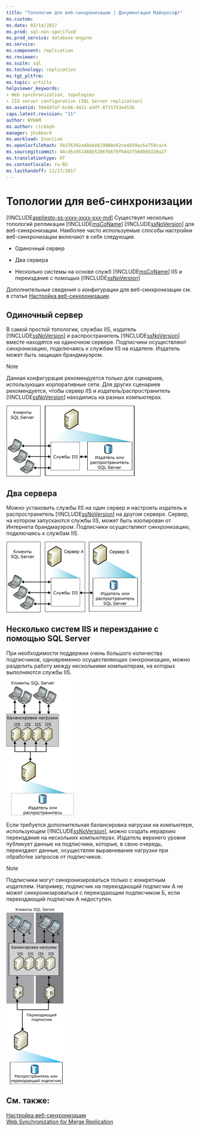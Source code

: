 ```yaml
---
title: "Топологии для веб-синхронизации | Документация Майкрософт"
ms.custom: 
ms.date: 03/14/2017
ms.prod: sql-non-specified
ms.prod_service: database-engine
ms.service: 
ms.component: replication
ms.reviewer: 
ms.suite: sql
ms.technology: replication
ms.tgt_pltfrm: 
ms.topic: article
helpviewer_keywords:
- Web synchronization, topologies
- IIS server configuration [SQL Server replication]
ms.assetid: 59444faf-bcb6-4421-a3df-8715753e453b
caps.latest.revision: "31"
author: BYHAM
ms.author: rickbyh
manager: jhubbard
ms.workload: Inactive
ms.openlocfilehash: 5b376392a48ebe619888e62ce4b59ac6a759cac4
ms.sourcegitcommit: 44cd5c651488b5296fb679f6d43f50d068339a27
ms.translationtype: HT
ms.contentlocale: ru-RU
ms.lasthandoff: 11/17/2017
---
```

# <a name="topologies-for-web-synchronization"></a>Топологии для веб-синхронизации
[!INCLUDE[appliesto-ss-xxxx-xxxx-xxx-md](../../includes/appliesto-ss-xxxx-xxxx-xxx-md.md)] Существует несколько топологий репликации [!INCLUDE[msCoName](../../includes/msconame-md.md)] [!INCLUDE[ssNoVersion](../../includes/ssnoversion-md.md)] для веб-синхронизации. Наиболее часто используемые способы настройки веб-синхронизации включают в себя следующие.  
  
-   Одиночный сервер  
  
-   Два сервера  
  
-   Несколько системы на основе служб [!INCLUDE[msCoName](../../includes/msconame-md.md)] IIS и переиздание с помощью [!INCLUDE[ssNoVersion](../../includes/ssnoversion-md.md)]  
  
 Дополнительные сведения о конфигурации для веб-синхронизации см. в статье [Настройка веб-синхронизации](../../relational-databases/replication/configure-web-synchronization.md).  
  
## <a name="single-server"></a>Одиночный сервер  
 В самой простой топологии, службах IIS, издатель [!INCLUDE[ssNoVersion](../../includes/ssnoversion-md.md)] и распространитель [!INCLUDE[ssNoVersion](../../includes/ssnoversion-md.md)] вместе находятся на одиночном сервере. Подписчики осуществляют синхронизацию, подключаясь к службам IIS на издателе. Издатель может быть защищен брандмауэром.  
  
> [!NOTE]  
>  Данная конфигурация рекомендуется только для сценариев, использующих корпоративные сети. Для других сценариев рекомендуется, чтобы сервер IIS и издатель/распространитель [!INCLUDE[ssNoVersion](../../includes/ssnoversion-md.md)] находились на разных компьютерах.  
  
 ![Веб-синхронизация с одним сервером](../../relational-databases/replication/media/web-sync02.gif "Веб-синхронизация с одним сервером")  
  
## <a name="two-servers"></a>Два сервера  
 Можно установить службы IIS на один сервер и настроить издатель и распространитель [!INCLUDE[ssNoVersion](../../includes/ssnoversion-md.md)] на другом сервере. Сервер, на котором запускаются службы IIS, может быть изолирован от Интернета брандмауэром. Подписчики осуществляют синхронизацию, подключаясь к службам IIS.  
  
 ![Веб-синхронизация с двумя серверами](../../relational-databases/replication/media/web-sync03.gif "Веб-синхронизация с двумя серверами")  
  
## <a name="multiple-iis-systems-and-sql-server-republishing"></a>Несколько систем IIS и переиздание с помощью SQL Server  
 При необходимости поддержки очень большого количества подписчиков, одновременно осуществляющих синхронизацию, можно разделить работу между несколькими компьютерам, на которых выполняются службы IIS.  
  
 ![Веб-синхронизация с несколькими серверами IIS](../../relational-databases/replication/media/web-sync04.gif "Веб-синхронизация с несколькими серверами IIS")  
  
 Если требуется дополнительная балансировка нагрузки на компьютере, использующем [!INCLUDE[ssNoVersion](../../includes/ssnoversion-md.md)], можно создать иерархию переиздания на нескольких компьютерах. Издатель верхнего уровня публикует данные на подписчики, которые, в свою очередь, переиздают данные, осуществляя выравнивание нагрузки при обработке запросов от подписчиков.  
  
> [!NOTE]  
>  Подписчики могут синхронизироваться только с конкретным издателем. Например, подписчик на переиздающий подписчик A не может синхронизироваться с переиздающим подписчиком Б, если переиздающий подписчик А недоступен.  
  
 ![Веб-синхронизация с повторной публикацией](../../relational-databases/replication/media/web-sync05.gif "Веб-синхронизация с повторной публикацией")  
  
## <a name="see-also"></a>См. также:  
 [Настройка веб-синхронизации](../../relational-databases/replication/configure-web-synchronization.md)   
 [Web Synchronization for Merge Replication](../../relational-databases/replication/web-synchronization-for-merge-replication.md)  
  
  
